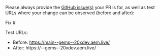 Please always provide the [GitHub issue(s)](../issues) your PR is for, as well as test URLs where your change can be observed (before and after):

Fix #<gh-issue-id>

Test URLs:
- Before: https://main--gems--20xdev.aem.live/
- After: https://<branch>--gems--20xdev.aem.live/
